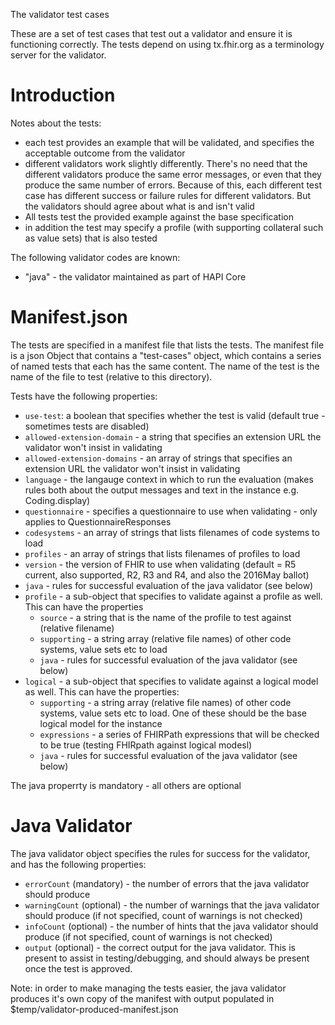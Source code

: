 The validator test cases

These are a set of test cases that test out a validator and ensure it is functioning correctly. 
The tests depend on using tx.fhir.org as a terminology server for the validator. 

# Introduction

Notes about the tests:
* each test provides an example that will be validated, and specifies the acceptable outcome from the validator
* different validators work slightly differently. There's no need that the different validators produce the same error messages, or even that they produce the same number of errors. Because of this, each different test case has different success or failure rules for different validators. But the validators should agree about what is and isn't valid
* All tests test the provided example against the base specification
* in addition the test may specify a profile (with supporting collateral such as value sets) that is also tested


The following validator codes are known:
* "java" - the validator maintained as part of HAPI Core


# Manifest.json

The tests are specified in a manifest file that lists the tests. The manifest file is a json Object that contains 
a "test-cases" object, which contains a series of named tests that each has the same content. The name of the 
test is the name of the file to test (relative to this directory).

Tests have the following properties:
* ```use-test```: a boolean that specifies whether the test is valid (default true - sometimes tests are disabled)
* ```allowed-extension-domain``` - a string that specifies an extension URL the validator won't insist in validating
* ```allowed-extension-domains``` - an array of strings that specifies an extension URL the validator won't insist in validating
* ```language``` - the langauge context in which to run the evaluation (makes rules both about the output messages and text in the instance e.g. Coding.display)
* ```questionnaire``` - specifies a questionnaire to use when validating - only applies to QuestionnaireResponses
* ```codesystems``` - an array of strings that lists filenames of code systems to load 
* ```profiles``` - an array of strings that lists filenames of profiles to load 
* ```version``` - the version of FHIR to use when validating (default = R5 current, also supported, R2, R3 and R4, and also the 2016May ballot)
* ```java``` - rules for successful evaluation of the java validator (see below)
* ```profile``` - a sub-object that specifies to validate against a profile as well. This can have the properties
  * ```source``` - a string that is the name of the profile to test against (relative filename)
  * ```supporting``` - a string array (relative file names) of other code systems, value sets etc to load
  * ```java``` - rules for successful evaluation of the java validator (see below)
* ```logical``` - a sub-object that specifies to validate against a logical model as well. This can have the properties:
  * ```supporting``` - a string array (relative file names) of other code systems, value sets etc to load. One of these should be the base logical model for the instance
  * ```expressions``` - a series of FHIRPath expressions that will be checked to be true (testing FHIRpath against logical modesl)
  * ```java``` - rules for successful evaluation of the java validator (see below)

The java properrty is mandatory - all others are optional

# Java Validator

The java validator object specifies the rules for success for the validator, and has the following properties:

* ```errorCount``` (mandatory) - the number of errors that the java validator should produce
* ```warningCount``` (optional) - the number of warnings that the java validator should produce (if not specified, count of warnings is not checked)
* ```infoCount``` (optional) - the number of hints that the java validator should produce (if not specified, count of warnings is not checked)
* ```output``` (optional) - the correct output for the java validator. This is present to assist in testing/debugging, and should always be present once the test is approved.

Note: in order to make managing the tests easier, the java validator produces it's own copy of the manifest with output populated in $temp/validator-produced-manifest.json






